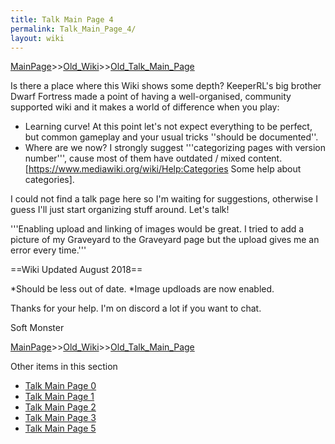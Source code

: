 ```yaml
---
title: Talk Main Page 4
permalink: Talk_Main_Page_4/
layout: wiki
---
```


[MainPage](/keeperrl_wiki/ "wikilink")>>[Old_Wiki](/keeperrl_wiki/Old_Wiki "wikilink")>>[Old_Talk_Main_Page](/keeperrl_wiki/Old_Talk_Main_Page "wikilink")

Is there a place where this Wiki shows some depth? KeeperRL's big brother Dwarf Fortress made a point of having a well-organised, community supported wiki and it makes a world of difference when you play:

* Learning curve! At this point let's not expect everything to be perfect, but common gameplay and your usual tricks ''should be documented''.
* Where are we now? I strongly suggest '''categorizing pages with version number''', cause most of them have outdated / mixed content. [https://www.mediawiki.org/wiki/Help:Categories Some help about categories].

I could not find a talk page here so I'm waiting for suggestions, otherwise I guess I'll just start organizing stuff around. Let's talk!

'''Enabling upload and linking of images would be great. I tried to add a picture of my Graveyard to the Graveyard page but the upload gives me an error every time.'''

==Wiki Updated August 2018==

*Should be less out of date.
*Image updloads are now enabled.

Thanks for your help. I'm on discord a lot if you want to chat.

Soft Monster

[MainPage](/keeperrl_wiki/ "wikilink")>>[Old_Wiki](/keeperrl_wiki/Old_Wiki "wikilink")>>[Old_Talk_Main_Page](/keeperrl_wiki/Old_Talk_Main_Page "wikilink")

Other items in this section
-    [Talk Main Page 0](/keeperrl_wiki/Talk_Main_Page_0 "wikilink")
-    [Talk Main Page 1](/keeperrl_wiki/Talk_Main_Page_1 "wikilink")
-    [Talk Main Page 2](/keeperrl_wiki/Talk_Main_Page_2 "wikilink")
-    [Talk Main Page 3](/keeperrl_wiki/Talk_Main_Page_3 "wikilink")
-    [Talk Main Page 5](/keeperrl_wiki/Talk_Main_Page_5 "wikilink")
